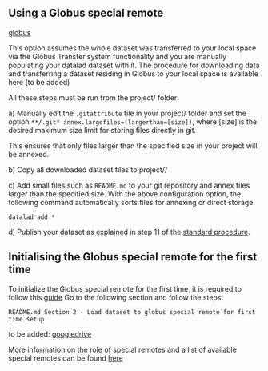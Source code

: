 
## Using a Globus special remote  

[globus](https://github.com/CONP-PCNO/git-annex-remote-globus) 


This option assumes the whole dataset was transferred to your local space via the Globus Transfer system functionality and you are manually populating your datalad dataset with it. 
The procedure for downloading data and transferring a dataset residing in Globus to your local space is available here (to be added)

All these steps must be run from the project/<newprojectname> folder:

a) Manually edit the ```.gitattribute``` file in your project/<newprojectname> folder and set the option ```**/.git* annex.largefiles=(largerthan=[size])```, where [size] is the desired maximum size limit for storing files directly in git.

This ensures that only files larger than the specified size in your project will be annexed.

b) Copy all downloaded dataset files to project/<newprojectname>/

c) Add small files such as ```README.md``` to your git repository and annex files larger than the specified size. With the above configuration option, the following command automatically sorts files for annexing or direct storage.

  ```
  datalad add *
  ```
  
d) Publish your dataset as explained in step 11 of the [standard procedure](https://github.com/CONP-PCNO/conp-documentation/datalad_dataset_addition_experimental.md).


## Initialising the Globus special remote for the first time 

To initialize the Globus special remote for the first time, it is required to follow this [guide](https://github.com/CONP-PCNO/globus_tools)
 Go to the following section and follow the steps:
  
  ``README.md Section 2 - Load dataset to globus special remote for first time setup``




to be added: [googledrive](https://github.com/Lykos153/git-annex-remote-googledrive)

More information on the role of special remotes and a list of available special remotes can be found [here](http://git-annex.branchable.com/special_remotes/)
